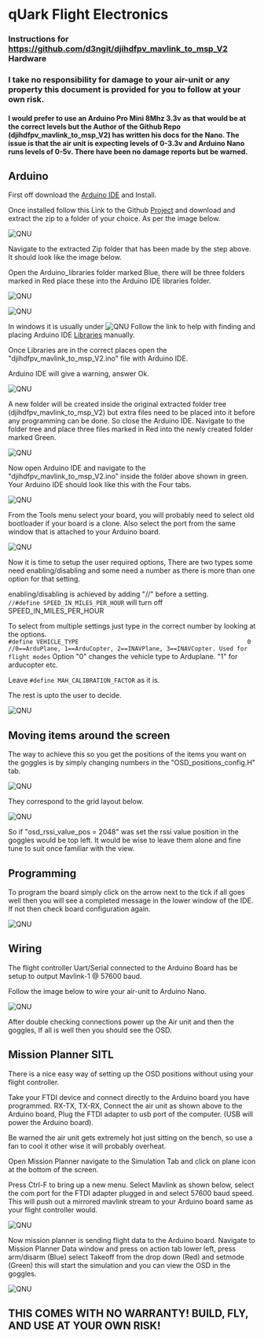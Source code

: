  # qUark Flight Electronics


 ### Instructions for https://github.com/d3ngit/djihdfpv_mavlink_to_msp_V2 Hardware

 ### I take no responsibility for damage to your air-unit or any property this document is provided for you to follow at your own risk.

 #### I would prefer to use an Arduino Pro Mini 8Mhz 3.3v as that would be at the correct levels but the Author of the Github Repo (djihdfpv_mavlink_to_msp_V2) has written his docs for the Nano. The issue is that the air unit is expecting levels of 0-3.3v and Arduino Nano runs levels of 0-5v. There have been no damage reports but be warned.

 ## Arduino

First off download the [Arduino IDE](https://www.arduino.cc/en/Main/Software) and Install.

Once installed follow this Link to the Github [Project](https://github.com/d3ngit/djihdfpv_mavlink_to_msp_V2) and download and extract the zip to a folder of your choice. As per the image below.

![QNU](/Mav-To-MSP/Images/Zipped.png)

Navigate to the extracted Zip folder that has been made by the step above. It should look like the image below.

Open the Arduino_libraries folder marked Blue, there will be three folders marked in Red place these into the Arduino IDE libraries folder.

![QNU](/Mav-To-MSP/Images/Folder-Tree1a.png)

![QNU](/Mav-To-MSP/Images/Folder-Tree1b.png)

In windows it is usually under
![QNU](/Mav-To-MSP/Images/Folder-Tree1c.png)
Follow the link to help with finding and placing Arduino IDE [Libraries](https://learn.sparkfun.com/tutorials/installing-an-arduino-library/all) manually.

Once Libraries are in the correct places open the "djihdfpv_mavlink_to_msp_V2.ino" file with Arduino IDE.

Arduino IDE will give a warning, answer Ok.

 ![QNU](/Mav-To-MSP/Images/Moving.png)

 A new folder will be created inside the original extracted folder tree (djihdfpv_mavlink_to_msp_V2) but extra files need to be placed into it before any programming can be done. So close the Arduino IDE. Navigate to the folder tree and place three files marked in Red into the newly created folder marked Green.

 ![QNU](/Mav-To-MSP/Images/Folder-Tree2a.png)

 Now open Arduino IDE and navigate to the "djihdfpv_mavlink_to_msp_V2.ino" inside the folder above shown in green. Your Arduino IDE should look like this with the Four tabs.

 ![QNU](/Mav-To-MSP/Images/IDE1.png)

 From the Tools menu select your board, you will probably need to select old bootloader if your board is a clone. Also select the port from the same window that is attached to your Arduino board.

  ![QNU](/Mav-To-MSP/Images/IDE2.png)

  Now it is time to setup the user required options, There are two types some need enabling/disabling and some need a number as there is more than one option for that setting.  

  enabling/disabling is achieved by adding "//" before a setting.  
  `//#define SPEED_IN_MILES_PER_HOUR` will turn off SPEED_IN_MILES_PER_HOUR  

  To select from multiple settings just type in the correct number by looking at the options.  
  `#define VEHICLE_TYPE                                                0       //0==ArduPlane, 1==ArduCopter, 2==INAVPlane, 3==INAVCopter. Used for flight modes`  Option "0" changes the vehicle type to Arduplane. "1" for arducopter etc.

  Leave `#define MAH_CALIBRATION_FACTOR` as it is.

The rest is upto the user to decide.

 ![QNU](/Mav-To-MSP/Images/IDE3.png)

 ## Moving items around the screen

 The way to achieve this so you get the positions of the items you want on the goggles is by simply changing numbers in the "OSD_positions_config.H" tab.

 ![QNU](/Mav-To-MSP/Images/positions_tab.png)

  They correspond to the grid layout below.

 ![QNU](/Mav-To-MSP/Images/OSD_positions.png)

 So if "osd_rssi_value_pos = 2048" was set the rssi value position in the goggles would be top left. It would be wise to leave them alone and fine tune to suit once familiar with the view.

 ## Programming

To program the board simply click on the arrow next to the tick if all goes well then you will see a completed message in the lower window of the IDE. If not then check board configuration again.

![QNU](/Mav-To-MSP/Images/IDE4.png)

 ## Wiring

 The flight controller Uart/Serial connected to the Arduino Board has be setup to output Mavlink-1 @ 57600 baud.

 Follow the image below to wire your air-unit to Arduino Nano.

 ![QNU](/Mav-To-MSP/Images/Wiring.png)

 After double checking connections power up the Air unit and then the goggles,
 If all is well then you should see the OSD.

 ## Mission Planner SITL

 There is a nice easy way of setting up the OSD positions without using your flight controller.

 Take your FTDI device and connect directly to the Arduino board you have programmed. RX-TX, TX-RX, Connect the air unit as shown above to the Arduino board, Plug the FTDI adapter to usb port of the computer. (USB will power the Arduino board).

 Be warned the air unit gets extremely hot just sitting on the bench, so use a fan to cool it other wise it will probably overheat.

 Open Mission Planner navigate to the Simulation Tab and click on plane icon at the bottom of the screen.

 Press Ctrl-F to bring up a new menu. Select Mavlink as shown below, select the com port for the FTDI adapter plugged in and select 57600 baud speed.
 This will push out a mirrored mavlink stream to your Arduino board same as your flight controller would.

![QNU](/Mav-To-MSP/Images/MP_Sitl.png)

Now mission planner is sending flight data to the Arduino board. Navigate to Mission Planner Data window and press on action tab lower left, press arm/disarm (Blue) select Takeoff from the drop down (Red) and setmode (Green) this will start the simulation and you can view the OSD in the goggles.

![QNU](/Mav-To-MSP/Images/MP1.png)

 ## THIS COMES WITH NO WARRANTY! BUILD, FLY, AND USE AT YOUR OWN RISK!
